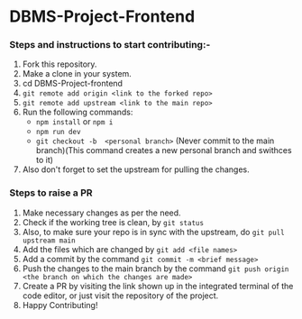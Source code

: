 
# DBMS-Project-Frontend
### Steps and instructions to start contributing:-
1. Fork this repository.
2. Make a clone in your system.
3. cd DBMS-Project-frontend
4. `git remote add origin <link to the forked repo>`
5. `git remote add upstream <link to the main repo>`
5. Run the following commands:
   - `npm install`  or `npm i`
   - `npm run dev`
   - `git checkout -b  <personal branch>` (Never commit to the main branch)(This command creates a new  personal branch and swithces to it)
6. Also don't forget to set the upstream for pulling the changes.
###  Steps to raise a PR
1. Make necessary changes as per the need.
2. Check if the working tree is clean, by `git status`
3. Also, to make sure your repo is in sync with the upstream,  do `git pull upstream main`
4. Add the files which are changed by   `git add <file names>`
5. Add a commit by the command `git commit -m <brief message>`
6. Push the changes to the main branch by the command `git push origin <the branch on which the changes are made>`
7. Create  a PR by visiting the link shown up in the integrated terminal of the code editor, or just visit the repository of the project.
8. Happy Contributing!
